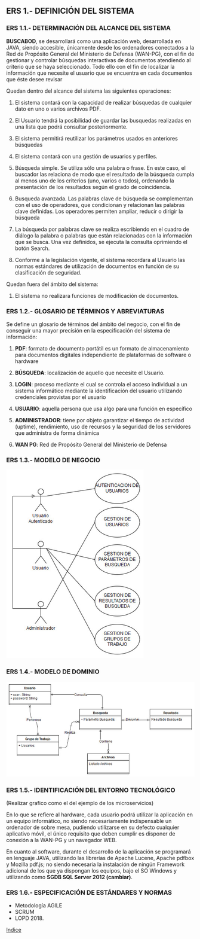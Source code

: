 ## ERS 1.- DEFINICIÓN DEL SISTEMA

### ERS 1.1.- DETERMINACIÓN DEL ALCANCE DEL SISTEMA

**BUSCABOD**, se desarrollará como una aplicación web, desarrollada en JAVA,
siendo accesible, únicamente desde los ordenadores conectados a la Red de
Propósito General del Ministerio de Defensa (WAN-PG), con el fin de gestionar y
controlar búsquedas interactivas de documentos atendiendo al criterio que se
haya seleccionado. Todo ello con el fin de localizar la información que necesite
el usuario que se encuentra en cada documentos que éste desee revisar

Quedan dentro del alcance del sistema las siguientes operaciones:

1.  El sistema contará con la capacidad de realizar búsquedas de cualquier dato
    en uno o varios archivos PDF.

2.  El Usuario tendrá la posibilidad de guardar las busquedas realizadas en una
    lista que podrá consultar posteriormente.

3.  El sistema permitirá reutilizar los parámetros usados en anteriores
    búsquedas

4.  El sistema contará con una gestión de usuarios y perfiles.

5.  Búsqueda simple. Se utiliza sólo una palabra o frase. En este caso, el
    buscador las relaciona de modo que el resultado de la búsqueda cumpla al
    menos uno de los criterios (uno, varios o todos), ordenando la presentación
    de los resultados según el grado de coincidencia.

6.  Busqueda avanzada. Las palabras clave de búsqueda se complementan con el uso
    de operadores, que condicionan y relacionan las palabras clave definidas.
    Los operadores permiten ampliar, reducir o dirigir la búsqueda

7.  La búsqueda por palabras clave se realiza escribiendo en el cuadro de
    diálogo la palabra o palabras que están relacionadas con la información que
    se busca. Una vez definidos, se ejecuta la consulta oprimiendo el botón
    Search.

8.  Conforme a la legislación vigente, el sistema recordara al Usuario las
    normas estándares de utilización de documentos en función de su
    clasificación de seguridad.

Quedan fuera del ámbito del sistema:

1.  El sistema no realizara funciones de modificación de documentos.

### ERS 1.2.- GLOSARIO DE TÉRMINOS Y ABREVIATURAS

Se define un glosario de términos del ámbito del negocio, con el fin de
conseguir una mayor precisión en la especificación del sistema de información:

1.  **PDF**: formato de documento portátil es un formato de almacenamiento para
    documentos digitales independiente de plataformas de software o hardware

2.  **BÚSQUEDA**: localización de aquello que necesite el Usuario.

3.  **LOGIN**: proceso mediante el cual se controla el acceso individual a un
    sistema informático mediante la identificación del usuario utilizando credenciales provistas por el usuario

4.  **USUARIO**: aquella persona que usa algo para una función en específico

5.  **ADMINISTRADOR**: tiene por objeto garantizar el tiempo de actividad (uptime),
    rendimiento, uso de recursos y la seguridad de los servidores que administra
    de forma dinámica

6.  **WAN PG**: Red de Propósito General del Ministerio de Defensa

### ERS 1.3.- MODELO DE NEGOCIO

![alt text](https://github.com/DptoSIC/BuscaBOD/blob/master/imagenes%20busca%20bod/modelo%20de%20negocio.jpg "Modelo de Negocio")

### ERS 1.4.- MODELO DE DOMINIO

![alt text](https://github.com/DptoSIC/BuscaBOD/blob/master/imagenes%20busca%20bod/Modelo%20de%20dominio.jpg "Modelo de Dominio")


### ERS 1.5.- IDENTIFICACIÓN DEL ENTORNO TECNOLÓGICO

(Realizar grafico como el del ejemplo de los microservicios)

En lo que se refiere al hardware, cada usuario podrá utilizar la aplicación en
un equipo informático, no siendo necesariamente indispensable un ordenador de
sobre mesa, pudiendo utilizarse en su defecto cualquier aplicativo móvil, el
único requisito que deben cumplir es disponer de conexión a la WAN-PG y un navegador WEB.

En cuanto al software, durante el desarrollo de la aplicación se programará en lenguaje JAVA, utilizando las librerías de Apache Lucene, Apache pdfbox y Mozilla pdf.js; no siendo necesaria la instalación de ningún
Framework adicional de los que ya dispongan los equipos, bajo el SO Windows y
utilizando como **SGDB SQL Server 2012 (cambiar)**.

### ERS 1.6.- ESPECIFICACIÓN DE ESTÁNDARES Y NORMAS

-   Metodología AGILE
-   SCRUM
-   LOPD 2018.


[Indice](https://github.com/DptoSIC/BuscaBOD/blob/master/ERS.md)
